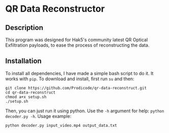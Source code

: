 # QR Data Reconstructor

## Description
This program was designed for Hak5's community latest QR Optical Exfiltration payloads, to ease the process of reconstructing the data.

## Installation
To install all dependencies, I have made a simple bash script to do it. It works with ```pip```. To download and install, first run ```su``` and then:
```
git clone https://github.com/Prodicode/qr-data-reconstruct.git
cd qr-data-reconstruct
chmod a+x setup.sh
./setup.sh
 ```

Then, you can just run it using python. Use the ```-h``` argument for help: ```python decoder.py -h```. Usage example:
```
python decoder.py input_video.mp4 output_data.txt
```
